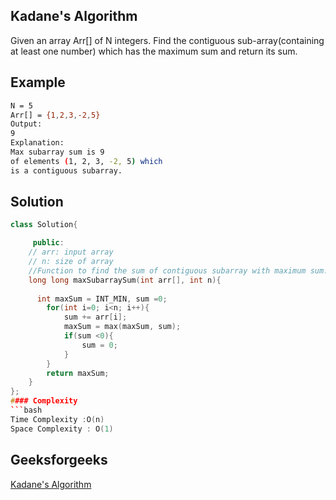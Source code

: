 ## Kadane's Algorithm
Given an array Arr[] of N integers. Find the contiguous sub-array(containing at least one number) which has the maximum sum and return its sum.


## Example 
```bash
N = 5
Arr[] = {1,2,3,-2,5}
Output:
9
Explanation:
Max subarray sum is 9
of elements (1, 2, 3, -2, 5) which 
is a contiguous subarray.

```

## Solution 

```c++
class Solution{

	 public:
    // arr: input array
    // n: size of array
    //Function to find the sum of contiguous subarray with maximum sum.
    long long maxSubarraySum(int arr[], int n){
        
      int maxSum = INT_MIN, sum =0;
        for(int i=0; i<n; i++){
            sum += arr[i];
            maxSum = max(maxSum, sum);
            if(sum <0){
                sum = 0;
            }
        }
        return maxSum;
    }
};
#### Complexity
```bash
Time Complexity :O(n)
Space Complexity : O(1)
```
## Geeksforgeeks
[Kadane's Algorithm](https://practice.geeksforgeeks.org/problems/kadanes-algorithm-1587115620/1?page=1&category[]=Arrays&sortBy=submissions)
